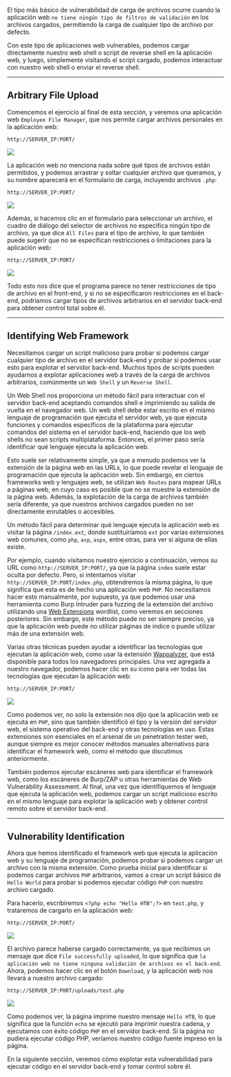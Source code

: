 El tipo más básico de vulnerabilidad de carga de archivos ocurre cuando la aplicación web `no tiene ningún tipo de filtros de validación` en los archivos cargados, permitiendo la carga de cualquier tipo de archivo por defecto.

Con este tipo de aplicaciones web vulnerables, podemos cargar directamente nuestro web shell o script de reverse shell en la aplicación web, y luego, simplemente visitando el script cargado, podemos interactuar con nuestro web shell o enviar el reverse shell.

---

## Arbitrary File Upload

Comencemos el ejercicio al final de esta sección, y veremos una aplicación web `Employee File Manager`, que nos permite cargar archivos personales en la aplicación web:

`http://SERVER_IP:PORT/`

![](https://academy.hackthebox.com/storage/modules/136/file_uploads_file_manager.jpg)

La aplicación web no menciona nada sobre qué tipos de archivos están permitidos, y podemos arrastrar y soltar cualquier archivo que queramos, y su nombre aparecerá en el formulario de carga, incluyendo archivos `.php`:

`http://SERVER_IP:PORT/`

![](https://academy.hackthebox.com/storage/modules/136/file_uploads_file_selected_php_file.jpg)

Además, si hacemos clic en el formulario para seleccionar un archivo, el cuadro de diálogo del selector de archivos no especifica ningún tipo de archivo, ya que dice `All Files` para el tipo de archivo, lo que también puede sugerir que no se especifican restricciones o limitaciones para la aplicación web:

`http://SERVER_IP:PORT/`

![](https://academy.hackthebox.com/storage/modules/136/file_uploads_file_selection_dialog.jpg)

Todo esto nos dice que el programa parece no tener restricciones de tipo de archivo en el front-end, y si no se especificaron restricciones en el back-end, podríamos cargar tipos de archivos arbitrarios en el servidor back-end para obtener control total sobre él.

---

## Identifying Web Framework

Necesitamos cargar un script malicioso para probar si podemos cargar cualquier tipo de archivo en el servidor back-end y probar si podemos usar esto para explotar el servidor back-end. Muchos tipos de scripts pueden ayudarnos a explotar aplicaciones web a través de la carga de archivos arbitrarios, comúnmente un `Web Shell` y un `Reverse Shell`.

Un Web Shell nos proporciona un método fácil para interactuar con el servidor back-end aceptando comandos shell e imprimiendo su salida de vuelta en el navegador web. Un web shell debe estar escrito en el mismo lenguaje de programación que ejecuta el servidor web, ya que ejecuta funciones y comandos específicos de la plataforma para ejecutar comandos del sistema en el servidor back-end, haciendo que los web shells no sean scripts multiplataforma. Entonces, el primer paso sería identificar qué lenguaje ejecuta la aplicación web.

Esto suele ser relativamente simple, ya que a menudo podemos ver la extensión de la página web en las URLs, lo que puede revelar el lenguaje de programación que ejecuta la aplicación web. Sin embargo, en ciertos frameworks web y lenguajes web, se utilizan `Web Routes` para mapear URLs a páginas web, en cuyo caso es posible que no se muestre la extensión de la página web. Además, la explotación de la carga de archivos también sería diferente, ya que nuestros archivos cargados pueden no ser directamente enrutables o accesibles.

Un método fácil para determinar qué lenguaje ejecuta la aplicación web es visitar la página `/index.ext`, donde sustituiríamos `ext` por varias extensiones web comunes, como `php`, `asp`, `aspx`, entre otras, para ver si alguna de ellas existe.

Por ejemplo, cuando visitamos nuestro ejercicio a continuación, vemos su URL como `http://SERVER_IP:PORT/`, ya que la página `index` suele estar oculta por defecto. Pero, si intentamos visitar `http://SERVER_IP:PORT/index.php`, obtendremos la misma página, lo que significa que esta es de hecho una aplicación web `PHP`. No necesitamos hacer esto manualmente, por supuesto, ya que podemos usar una herramienta como Burp Intruder para fuzzing de la extensión del archivo utilizando una [Web Extensions](https://github.com/danielmiessler/SecLists/blob/master/Discovery/Web-Content/web-extensions.txt) wordlist, como veremos en secciones posteriores. Sin embargo, este método puede no ser siempre preciso, ya que la aplicación web puede no utilizar páginas de índice o puede utilizar más de una extensión web.

Varias otras técnicas pueden ayudar a identificar las tecnologías que ejecutan la aplicación web, como usar la extensión [Wappalyzer](https://www.wappalyzer.com/), que está disponible para todos los navegadores principales. Una vez agregada a nuestro navegador, podemos hacer clic en su icono para ver todas las tecnologías que ejecutan la aplicación web:

`http://SERVER_IP:PORT/`

![](https://academy.hackthebox.com/storage/modules/136/file_uploads_wappalyzer.jpg)

Como podemos ver, no solo la extensión nos dijo que la aplicación web se ejecuta en `PHP`, sino que también identificó el tipo y la versión del servidor web, el sistema operativo del back-end y otras tecnologías en uso. Estas extensiones son esenciales en el arsenal de un penetration tester web, aunque siempre es mejor conocer métodos manuales alternativos para identificar el framework web, como el método que discutimos anteriormente.

También podemos ejecutar escáneres web para identificar el framework web, como los escáneres de Burp/ZAP u otras herramientas de Web Vulnerability Assessment. Al final, una vez que identifiquemos el lenguaje que ejecuta la aplicación web, podemos cargar un script malicioso escrito en el mismo lenguaje para explotar la aplicación web y obtener control remoto sobre el servidor back-end.

---

## Vulnerability Identification

Ahora que hemos identificado el framework web que ejecuta la aplicación web y su lenguaje de programación, podemos probar si podemos cargar un archivo con la misma extensión. Como prueba inicial para identificar si podemos cargar archivos `PHP` arbitrarios, vamos a crear un script básico de `Hello World` para probar si podemos ejecutar código `PHP` con nuestro archivo cargado.

Para hacerlo, escribiremos `<?php echo "Hello HTB";?>` en `test.php`, y trataremos de cargarlo en la aplicación web:

`http://SERVER_IP:PORT/`

![](https://academy.hackthebox.com/storage/modules/136/file_uploads_upload_php.jpg)

El archivo parece haberse cargado correctamente, ya que recibimos un mensaje que dice `File successfully uploaded`, lo que significa que `la aplicación web no tiene ninguna validación de archivos en el back-end`. Ahora, podemos hacer clic en el botón `Download`, y la aplicación web nos llevará a nuestro archivo cargado:

`http://SERVER_IP:PORT/uploads/test.php`

![](https://academy.hackthebox.com/storage/modules/136/file_uploads_hello_htb.jpg)

Como podemos ver, la página imprime nuestro mensaje `Hello HTB`, lo que significa que la función `echo` se ejecutó para imprimir nuestra cadena, y ejecutamos con éxito código `PHP` en el servidor back-end. Si la página no pudiera ejecutar código PHP, veríamos nuestro código fuente impreso en la página.

En la siguiente sección, veremos cómo explotar esta vulnerabilidad para ejecutar código en el servidor back-end y tomar control sobre él.